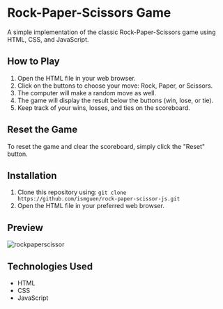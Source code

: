 # Rock-Paper-Scissors Game

A simple implementation of the classic Rock-Paper-Scissors game using HTML, CSS, and JavaScript.

## How to Play

1. Open the HTML file in your web browser.
2. Click on the buttons to choose your move: Rock, Paper, or Scissors.
3. The computer will make a random move as well.
4. The game will display the result below the buttons (win, lose, or tie).
5. Keep track of your wins, losses, and ties on the scoreboard.

## Reset the Game

To reset the game and clear the scoreboard, simply click the "Reset" button.

## Installation

1. Clone this repository using: `git clone https://github.com/ismguen/rock-paper-scissor-js.git`
2. Open the HTML file in your preferred web browser.

## Preview

![rockpaperscissor](https://github.com/ismguen/rock-paper-scissor-js/assets/130120780/4888415c-2bb1-44cc-913d-7afcc3372787)



## Technologies Used

- HTML
- CSS
- JavaScript
